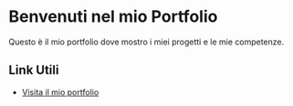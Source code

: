 # Benvenuti nel mio Portfolio

Questo è il mio portfolio dove mostro i miei progetti e le mie competenze.

## Link Utili

- <a href="https://stefanocassiani.github.io" target="_blank">Visita il mio portfolio</a>
